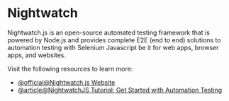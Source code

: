 # Nightwatch

Nightwatch.js is an open-source automated testing framework that is powered by Node.js and provides complete E2E (end to end) solutions to automation testing with Selenium Javascript be it for web apps, browser apps, and websites.

Visit the following resources to learn more:

- [@official@Nightwatch.js Website](https://nightwatchjs.org/)
- [@article@NightwatchJS Tutorial: Get Started with Automation Testing](https://www.browserstack.com/guide/nightwatch-framework-tutorial)